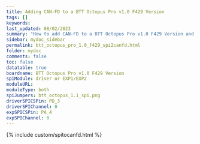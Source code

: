```yaml
---
title: Adding CAN-FD to a BTT Octopus Pro v1.0 F429 Version
tags: []
keywords: 
last_updated: 08/02/2023
summary: "How to add CAN-FD to a BTT Octopus Pro v1.0 F429 Version and connect a CAN-FD Toolboard"
sidebar: mydoc_sidebar
permalink: btt_octopus_pro_1.0_f429_spi2canfd.html
folder: mydoc
comments: false
toc: false
datatable: true
boardname: BTT Octopus Pro v1.0 F429 Version
spiModule: driver or EXP1/EXP2
moduleURL: 
moduleType: both
spiJumpers: btt_octopus_1.1_spi.png
driverSPICSPin: PD_3
driverSPIChannel: 0
expSPICSPin: PA_4
expSPIChannel: 0
---
```


{% include custom/spitocanfd.html %}